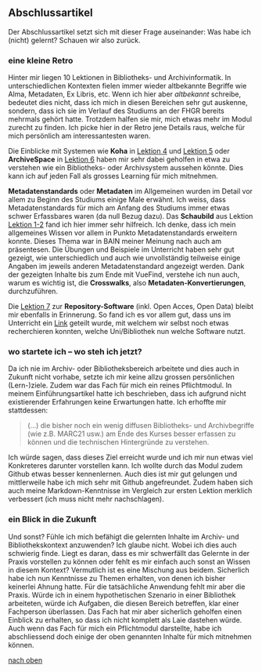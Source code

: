 ## Abschlussartikel
Der Abschlussartikel setzt sich mit dieser Frage auseinander: Was habe ich (nicht) gelernt? Schauen wir also zurück.

### eine kleine Retro
Hinter mir liegen 10 Lektionen in Bibliotheks- und Archivinformatik. In unterschiedlichen Kontexten fielen immer wieder altbekannte Begriffe wie Alma, Metadaten, Ex Libris, etc. Wenn ich hier aber _altbekannt_ schreibe, bedeutet dies nicht, dass ich mich in diesen Bereichen sehr gut auskenne, sondern, dass ich sie im Verlauf des Studiums an der FHGR bereits mehrmals gehört hatte. Trotzdem halfen sie mir, mich etwas mehr im Modul zurecht zu finden. Ich picke hier in der Retro jene Details raus, welche für mich persönlich am interessantesten waren.

Die Einblicke mit Systemen wie **Koha** in [Lektion 4](https://sabs135.github.io/Lerntagebuch-BAIN/content/lektion4.html) und [Lektion 5](https://sabs135.github.io/Lerntagebuch-BAIN/content/lektion5.html) oder **ArchiveSpace** in [Lektion 6](https://sabs135.github.io/Lerntagebuch-BAIN/content/lektion6.html) haben mir sehr dabei geholfen in etwa zu verstehen wie ein Bibliotheks- oder Archivsystem aussehen könnte. Dies kann ich auf jeden Fall als grosses Learning für mich mitnehmen. 

**Metadatenstandards** oder **Metadaten** im Allgemeinen wurden im Detail vor allem zu Beginn des Studiums einige Male erwähnt. Ich weiss, dass Metadatenstandards für mich am Anfang des Studiums immer etwas schwer Erfassbares waren (da null Bezug dazu). Das **Schaubild** aus Lektion [Lektion 1-2]([https://sabs135.github.io/Lerntagebuch-BAIN/content/lektion1-2.html) fand ich hier immer sehr hilfreich. Ich denke, dass ich mein allgemeines Wissen vor allem in Punkto Metadatenstandards erweitern konnte. Dieses Thema war in BAIN meiner Meinung nach auch am präsentesen. Die Übungen und Beispiele im Unterricht haben sehr gut gezeigt, wie unterschiedlich und auch wie unvollständig teilweise einige Angaben im jeweils anderen Metadatenstandard angezeigt werden. Dank der gezeigten Inhalte bis zum Ende mit VueFind, verstehe ich nun auch, warum es wichtig ist, die **Crosswalks**, also **Metadaten-Konvertierungen**, durchzuführen.

Die [Lektion 7](https://sabs135.github.io/Lerntagebuch-BAIN/content/lektion7.html) zur **Repository-Software** (inkl. Open Acces, Open Data) bleibt mir ebenfalls in Erinnerung. So fand ich es vor allem gut, dass uns im Unterricht ein [Link](https://v2.sherpa.ac.uk/view/repository_by_country/Switzerland.software_name.html) geteilt wurde, mit welchem wir selbst noch etwas recherchieren konnten, welche Uni/Bibliothek nun welche Software nutzt. 

### wo startete ich – wo steh ich jetzt?
Da ich nie im Archiv- oder Bibliotheksbereich arbeitete und dies auch in Zukunft nicht vorhabe, setzte ich mir keine allzu grossen persönlichen (Lern-)ziele. Zudem war das Fach für mich ein reines Pflichtmodul. In meinem Einführungsartikel hatte ich beschrieben, dass ich aufgrund nicht existierender Erfahrungen keine Erwartungen hatte. Ich erhoffte mir stattdessen:  
> (...) die bisher noch ein wenig diffusen Bibliotheks- und Archivbegriffe (wie z.B. MARC21 usw.) am Ende des Kurses besser erfassen zu können und die technischen Hintergründe zu verstehen.  
  
Ich würde sagen, dass dieses Ziel erreicht wurde und ich mir nun etwas viel Konkreteres darunter vorstellen kann. Ich wollte durch das Modul zudem Github etwas besser kennenlernen. Auch dies ist mir gut gelungen und mittlerweile habe ich mich sehr mit Github angefreundet. Zudem haben sich auch meine Markdown-Kenntnisse im Vergleich zur ersten Lektion merklich verbessert (ich muss nicht mehr nachschlagen). 

### ein Blick in die Zukunft
Und sonst? Fühle ich mich befähigt die gelernten Inhalte im Archiv- und Bibliothekskontext anzuwenden? Ich glaube nicht. Wobei ich dies auch schwierig finde. Liegt es daran, dass  es mir schwerfällt das Gelernte in der Praxis vorstellen zu können oder fehlt es mir einfach auch sonst an Wissen in diesem Kontext? Vermutlich ist es eine Mischung aus beidem. Sicherlich habe ich nun Kenntnisse zu Themen erhalten, von denen ich bisher keinerlei Ahnung hatte. Für die tatsächliche Anwendung fehlt mir aber die Praxis. Würde ich in einem hypothetischen Szenario in einer Bibliothek arbeiteten, würde ich Aufgaben, die diesen Bereich betreffen, klar einer Fachperson überlassen. Das Fach hat mir aber sicherlich geholfen einen Einblick zu erhalten, so dass ich nicht komplett als Laie dastehen würde. Auch wenn das Fach für mich ein Pflichtmodul darstellte, habe ich abschliessend doch einige der oben genannten Inhalte für mich mitnehmen können. 

[nach oben](#abschlussartikel)
